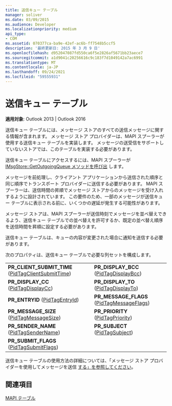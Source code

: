 ```yaml
---
title: 送信キュー テーブル
manager: soliver
ms.date: 03/09/2015
ms.audience: Developer
ms.localizationpriority: medium
api_type:
- COM
ms.assetid: 070377ca-ba9e-42ef-ac6b-ff7548b5ccf5
description: '最終更新日: 2015 年 3 月 9 日'
ms.openlocfilehash: d952047087fd550ca6f5e2826af5671bb23aece7
ms.sourcegitcommit: a1d9041c20256616c9c183f7d1049142a7ac6991
ms.translationtype: MT
ms.contentlocale: ja-JP
ms.lasthandoff: 09/24/2021
ms.locfileid: "59555931"
---
```

# <a name="outgoing-queue-tables"></a>送信キュー テーブル

  
  
**適用対象**: Outlook 2013 | Outlook 2016 
  
送信キュー テーブルには、メッセージ ストアのすべての送信メッセージに関する情報が含まれます。 メッセージ ストア プロバイダーは、MAPI スプーラーが使用する送信キュー テーブルを実装します。 メッセージの送受信をサポートしていないストアでは、このテーブルを実装する必要があります。 
  
送信キュー テーブルにアクセスするには、MAPI スプーラーが [IMsgStore::GetOutgoingQueue メソッドを呼び出](imsgstore-getoutgoingqueue.md) します。 
  
メッセージを前処理し、クライアント アプリケーションから送信された順序と同じ順序でトランスポート プロバイダーに送信する必要があります。 MAPI スプーラーは、送信時間の昇順でメッセージ ストアからのメッセージを受け入れするように設計されています。 この要件のため、一部のメッセージが送信キュー テーブルに表示される前に、いくつかの遅延が発生する可能性があります。 
  
メッセージ ストアは、MAPI スプーラーが送信時刻でメッセージを並べ替えできるよう、送信キュー テーブルでの並べ替えを許可するか、既定の並べ替え順序を送信時間を昇順に設定する必要があります。 
  
送信キュー テーブルは、キューの内容が変更された場合に通知を送信する必要があります。
  
次のプロパティは、送信キュー テーブルで必要な列セットを構成します。
  
|||
|:-----|:-----|
|**PR_CLIENT_SUBMIT_TIME** ([PidTagClientSubmitTime](pidtagclientsubmittime-canonical-property.md))  <br/> |**PR_DISPLAY_BCC** ([PidTagDisplayBcc](pidtagdisplaybcc-canonical-property.md))  <br/> |
|**PR_DISPLAY_CC** ([PidTagDisplayCc](pidtagdisplaycc-canonical-property.md))  <br/> |**PR_DISPLAY_TO** ([PidTagDisplayTo](pidtagdisplayto-canonical-property.md))  <br/> |
|**PR_ENTRYID** ([PidTagEntryId](pidtagentryid-canonical-property.md))  <br/> |**PR_MESSAGE_FLAGS** ([PidTagMessageFlags](pidtagmessageflags-canonical-property.md))  <br/> |
|**PR_MESSAGE_SIZE** ([PidTagMessageSize](pidtagmessagesize-canonical-property.md))  <br/> |**PR_PRIORITY** ([PidTagPriority](pidtagpriority-canonical-property.md))  <br/> |
|**PR_SENDER_NAME** ([PidTagSenderName](pidtagsendername-canonical-property.md))  <br/> |**PR_SUBJECT** ([PidTagSubject](pidtagsubject-canonical-property.md))  <br/> |
|**PR_SUBMIT_FLAGS** ([PidTagSubmitFlags](pidtagsubmitflags-canonical-property.md))  <br/> | <br/> |
   
送信キュー テーブルの使用方法の詳細については、「メッセージ ストア プロバイダーを使用してメッセージを送信 [する」を参照してください](sending-messages-by-using-message-store-providers.md)。
  
## <a name="see-also"></a>関連項目



[MAPI テーブル](mapi-tables.md)

